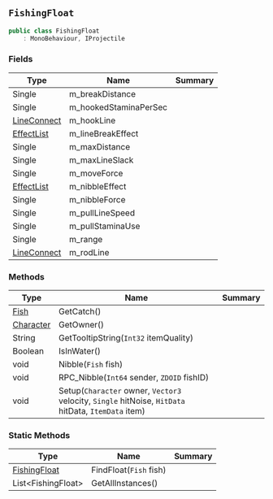 ## `FishingFloat`

```csharp
public class FishingFloat
    : MonoBehaviour, IProjectile

```

### Fields

| Type | Name | Summary | 
| --- | --- | --- | 
| Single | m_breakDistance |  | 
| Single | m_hookedStaminaPerSec |  | 
| [LineConnect](./LineConnect.md) | m_hookLine |  | 
| [EffectList](./EffectList.md) | m_lineBreakEffect |  | 
| Single | m_maxDistance |  | 
| Single | m_maxLineSlack |  | 
| Single | m_moveForce |  | 
| [EffectList](./EffectList.md) | m_nibbleEffect |  | 
| Single | m_nibbleForce |  | 
| Single | m_pullLineSpeed |  | 
| Single | m_pullStaminaUse |  | 
| Single | m_range |  | 
| [LineConnect](./LineConnect.md) | m_rodLine |  | 


### Methods

| Type | Name | Summary | 
| --- | --- | --- | 
| [Fish](./Fish.md) | GetCatch() |  | 
| [Character](./Character.md) | GetOwner() |  | 
| String | GetTooltipString(`Int32` itemQuality) |  | 
| Boolean | IsInWater() |  | 
| void | Nibble(`Fish` fish) |  | 
| void | RPC_Nibble(`Int64` sender, `ZDOID` fishID) |  | 
| void | Setup(`Character` owner, `Vector3` velocity, `Single` hitNoise, `HitData` hitData, `ItemData` item) |  | 


### Static Methods

| Type | Name | Summary | 
| --- | --- | --- | 
| [FishingFloat](./FishingFloat.md) | FindFloat(`Fish` fish) |  | 
| List&lt;FishingFloat&gt; | GetAllInstances() |  | 


